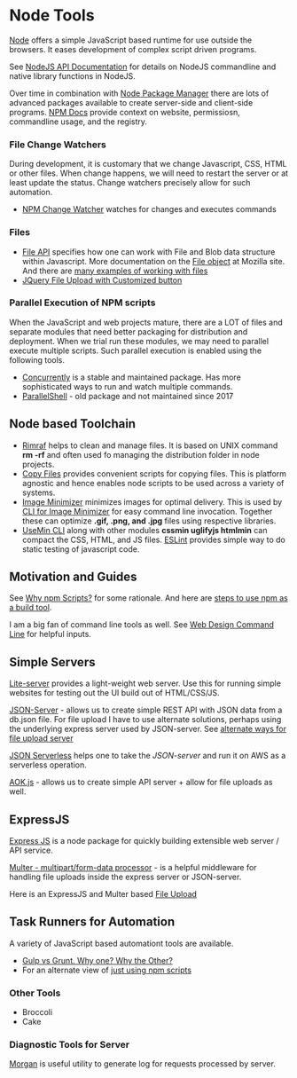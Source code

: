 # Node Tools
[Node](https://nodejs.org) offers a simple JavaScript based runtime for use outside the browsers.
It eases development of complex script driven programs.

See [NodeJS API Documentation](https://nodejs.org/api/index.html) for details on
NodeJS commandline and native library functions in NodeJS.

Over time in combination with [Node Package Manager](https://npmjs.org) there are
lots of advanced packages available to create server-side and client-side programs.
[NPM Docs](https://docs.npmjs.com/) provide context on website, permissiosn,
commandline usage, and the registry.

### File Change Watchers
During development, it is customary that we change Javascript, CSS, HTML or other files.
When change happens, we will need to restart the server or at least update the status.
Change watchers precisely allow for such automation.

- [NPM Change Watcher](https://www.npmjs.com/package/onchange) watches for changes and executes commands


### Files
- [File API](https://w3c.github.io/FileAPI/) specifies how one can work with File and Blob data structure within Javascript. More documentation on the [File object](https://developer.mozilla.org/en-US/docs/Web/API/File) at Mozilla site. And there are [many examples of working with files](https://developer.mozilla.org/en-US/docs/Web/API/File/Using_files_from_web_applications)
- [JQuery File Upload with Customized button](https://github.com/blueimp/jQuery-File-Upload/wiki/Multiple-File-Input-Fields-in-One-Form)


### Parallel Execution of NPM scripts
When the JavaScript and web projects mature, there are a LOT of files
and separate modules that need better packaging for distribution and deployment.
When we trial run these modules, we may need to parallel execute multiple scripts.
Such parallel execution is enabled using the following tools.

  - [Concurrently](https://github.com/kimmobrunfeldt/concurrently) is a stable and maintained package.
  Has more sophisticated ways to run and watch multiple commands.
  - [ParallelShell](https://www.npmjs.com/package/parallelshell) - old package and not maintained since 2017

## Node based Toolchain
- [Rimraf](https://www.npmjs.com/package/rimraf) helps to clean and manage files.
It is based on UNIX command **rm -rf** and often used fo managing the
distribution folder in node projects.
- [Copy Files](https://www.npmjs.com/package/copyfiles) provides convenient scripts
for copying files. This is platform agnostic and hence enables node scripts to be
used across a variety of systems.
- [Image Minimizer](https://www.npmjs.com/package/imagemin) minimizes images for optimal delivery.
This is used by [CLI for Image Minimizer](https://github.com/imagemin/imagemin-cli) for
easy command line invocation. Together these can optimize **.gif, .png, and .jpg** files
using respective libraries.
- [UseMin CLI](https://www.npmjs.com/package/usemin-cli) along with other modules
**cssmin uglifyjs htmlmin** can compact the CSS, HTML, and JS files.
[ESLint](https://eslint.org/docs/2.13.1/user-guide/configuring) provides simple way to do static testing of javascript code.

## Motivation and Guides
See [Why npm Scripts?](https://css-tricks.com/why-npm-scripts/) for some rationale.
And here are [steps to use npm as a build tool](https://www.keithcirkel.co.uk/how-to-use-npm-as-a-build-tool/).

I am a big fan of command line tools as well. See [Web Design Command Line](https://webdesign.tutsplus.com/series/the-command-line-for-web-design--cms-777) for helpful inputs.

## Simple Servers
[Lite-server](https://www.npmjs.com/package/lite-server) provides a light-weight web server.
Use this for running simple websites for testing out the UI build out of HTML/CSS/JS.

[JSON-Server](https://github.com/typicode/json-server) - allows us to create
simple REST API with JSON data from a db.json file.
For file upload I have to use alternate solutions, perhaps using the underlying
express server used by JSON-server.
See [alternate ways for file upload server](https://github.com/typicode/json-server/issues/528)

[JSON Serverless](https://github.com/pharindoko/json-serverless) helps one to
take the *JSON-server* and run it on AWS as a serverless operation.

[AOK.js](https://github.com/apporoad/aok.js) - allows us to create simple API server + allow for file uploads as well.

## ExpressJS
[Express JS](ExpressJS) is a node package for quickly building extensible web server / API service.

[Multer - multipart/form-data processor](https://www.npmjs.com/package/multer) - is a helpful middleware for handling file uploads inside the express server or JSON-server.

Here is an ExpressJS and Multer based
 [File Upload](https://bezkoder.com/node-js-express-file-upload/)


## Task Runners for Automation
A variety of JavaScript based automationt tools are available.

- [Gulp vs Grunt. Why one? Why the Other?](https://medium.com/@preslavrachev/gulp-vs-grunt-why-one-why-the-other-f5d3b398edc4)
- For an alternate view of [just using npm scripts](https://medium.freecodecamp.com/why-i-left-gulp-and-grunt-for-npm-scripts-3d6853dd22b8)

### Other Tools
 - Broccoli
 - Cake



### Diagnostic Tools for Server
[Morgan](https://github.com/expressjs/morgan) is useful utility to generate log
for requests processed by server.
